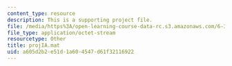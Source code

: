 ```yaml
---
content_type: resource
description: This is a supporting project file.
file: /media/https%3A/open-learning-course-data-rc.s3.amazonaws.com/6-341-discrete-time-signal-processing-fall-2005/a605d2b2e51d1a604547d61f32116922_projIA.mat
file_type: application/octet-stream
resourcetype: Other
title: projIA.mat
uid: a605d2b2-e51d-1a60-4547-d61f32116922
---
```

